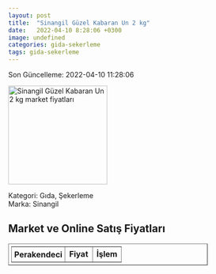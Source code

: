 ```yaml
---
layout: post
title:  "Sinangil Güzel Kabaran Un 2 kg"
date:   2022-04-10 8:28:06 +0300
image: undefined
categories: gida-sekerleme
tags: gida-sekerleme
---
```


Son Güncelleme: 2022-04-10 11:28:06

<img src="undefined" width="200" alt="Sinangil Güzel Kabaran Un 2 kg market fiyatları" />

Kategori: Gıda, Şekerleme
<br />
Marka: Sinangil

<h2>Market ve Online Satış Fiyatları</h2>

<table border="1" style="padding: 5px;width:80%;">
  <tr>
    <td style="padding: 5px;"><strong>Perakendeci</strong></td>
    <td><strong>Fiyat</strong></td>
    <td><strong>İşlem</strong></td>
  </tr>
  
</table>
